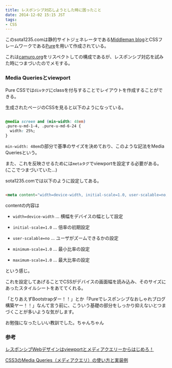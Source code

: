 ```yaml
---
title: レスポンシブ対応しようとした時に困ったこと
date: 2014-12-02 15:15 JST
tags:
- CSS
---
```


このsota1235.comは静的サイトジェネレータである[Middleman blog](http://middlemanapp.com/jp/basics/blogging/)とCSSフレームワークである[Pure](http://purecss.io/)を用いて作成されている。

これは[camuro.org](http://camuro.org)をリスペクトしての構成であるが、レスポンシブ対応を試みた時につまづいたのでメモする。

### Media Queriesとviewport

Pure CSSでは`divタグ`にclassを付与することでレイアウトを作成することができる。

生成されたページのCSSを見ると以下のようになっている。

```css

@media screen and (min-width: 48em)
.pure-u-md-1-4, .pure-u-md-6-24 {
  width: 25%;
}

```

`min-width: 48em`の部分で基準のサイズを決めており、このような記法をMedia Queriesという。

また、これを反映させるためには`metaタグ`でviewportを設定する必要がある。(ここでつまづいていた…)

sota1235.comでは以下のように設定してある。

```html

<meta content="width=device-width, initial-scale=1.0, user-scalable=no, minimum-scale=1.0, maximum-scale=1.0" name="viewport">

```

contentの内容は

- `width=device-width` ... 横幅をデバイスの幅として設定

- `initial-scale=1.0` ... 倍率の初期設定

- `user-scalable=no` ... ユーザがズームできるかの設定

- `minimum-scale=1.0` ... 最小比率の設定

- `maximum-scale=1.0` ... 最大比率の設定

という感じ。

これを設定してあげることでCSSがデバイスの画面幅を読み込み、そのサイズにあったスタイルシートをあててくれる。

「とりあえずBootstrapダー！！」とか「Pureでレスポンシブなおしゃれブログ構築ヤー！！」なんて言う前に、こういう基礎の部分をしっかり抑えないとつまづくことが多いような気がします。

お勉強になったしいい教訓でした。ちゃんちゃん

### 参考

[レスポンシブWebデザインはviewportとメディアクエリーからはじめろ！](http://barktoimagine.com/web/846)

[CSS3のMedia Queries（メディアクエリ）の使い方と実装例](http://coliss.com/articles/build-websites/operation/css/css3-media-queries.html)
